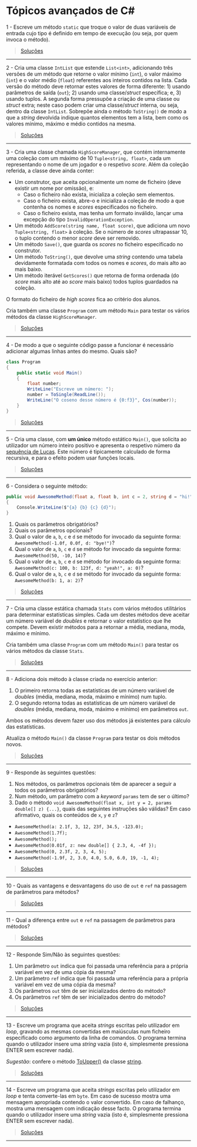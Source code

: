 # Tópicos avançados de C#

1 - Escreve um método `static` que troque o valor de duas variáveis de entrada
cujo tipo é definido em tempo de execução (ou seja, por quem invoca o método).

> [Soluções](../solucoes/05_avancado/01.md)

---

2 - Cria uma classe `IntList` que estende `List<int>`, adicionando três versões
de um método que retorne o valor mínimo (`int`), o valor máximo (`int`) e o
valor médio (`float`) referentes aos inteiros contidos na lista. Cada versão do
método deve retornar estes valores de forma diferente: 1) usando parâmetros de
saída (`out`); 2) usando uma classe/_struct_ específica; e, 3) usando tuplos. A
segunda forma pressupõe a criação de uma classe ou _struct_ extra; neste caso
podem criar uma classe/_struct_ interna, ou seja, dentro da classe `IntList`.
Sobrepõe ainda o método `ToString()` de modo a que a _string_ devolvida indique
quantos elementos tem a lista, bem como os valores mínimo, máximo e médio
contidos na mesma.

> [Soluções](../solucoes/05_avancado/02.md)

---

3 - Cria uma classe chamada `HighScoreManager`, que contém internamente uma
coleção com um máximo de 10 `Tuple<string, float>`, cada um representando o
nome de um jogador e o respetivo _score_. Além da coleção referida, a classe
deve ainda conter:

* Um construtor, que aceita opcionalmente um nome de ficheiro (deve existir
  um nome por omissão), e:
  * Caso o ficheiro não exista, inicializa a coleção sem elementos.
  * Caso o ficheiro exista, abre-o e inicializa a coleção de modo a que
    contenha os nomes e _scores_ especificados no ficheiro.
  * Caso o ficheiro exista, mas tenha um formato inválido, lançar uma excepção
    do tipo `InvalidOperationException`.
* Um método `AddScore(string name, float score)`, que adiciona um novo
  `Tuple<string, float>` à coleção. Se o número de _scores_ ultrapassar 10, o
  tuplo contendo o menor _score_ deve ser removido.
* Um método `Save()`, que guarda os _scores_ no ficheiro especificado no
  construtor.
* Um método `ToString()`, que devolve uma _string_ contendo uma tabela
  devidamente formatada com todos os nomes e _scores_, do mais alto ao mais
  baixo.
* Um método iterável `GetScores()` que retorna de forma ordenada (do _score_
  mais alto até ao _score_ mais baixo) todos tuplos guardados na coleção.

O formato do ficheiro de _high scores_ fica ao critério dos alunos.

Cria também uma classe `Program` com um método `Main` para testar os vários
métodos da classe `HighScoreManager`.

> [Soluções](../solucoes/05_avancado/03.md)

---

4 - De modo a que o seguinte código passe a funcionar é necessário adicionar
algumas linhas antes do mesmo. Quais são?

```cs
class Program
{
    public static void Main()
    {
        float number;
        WriteLine("Escreve um número: ");
        number = ToSingle(ReadLine());
        WriteLine("O coseno desse número é {0:f3}", Cos(number));
    }
}
```

> [Soluções](../solucoes/05_avancado/04.md)

---

5 - Cria uma classe, com **um único** método estático `Main()`, que solicita ao
utilizador um número inteiro positivo e apresenta o respetivo número da
[sequência de Lucas](https://en.wikipedia.org/wiki/Lucas_number). Este número
é tipicamente calculado de forma recursiva, e para o efeito podem usar funções
locais.

> [Soluções](../solucoes/05_avancado/05.md)

---

6 - Considera o seguinte método:

```cs
public void AwesomeMethod(float a, float b, int c = 2, string d = "hi!")
{
    Console.WriteLine($"{a} {b} {c} {d}");
}
```

1. Quais os parâmetros obrigatórios?
2. Quais os parâmetros opcionais?
3. Qual o valor de `a`, `b`, `c` e `d` se método for invocado da seguinte
forma: `AwesomeMethod(-1.0f, 0.0f, d: "bye!")`?
4. Qual o valor de `a`, `b`, `c` e `d` se método for invocado da seguinte
forma: `AwesomeMethod(50, -10, 14)`?
5. Qual o valor de `a`, `b`, `c` e `d` se método for invocado da seguinte
forma: `AwesomeMethod(c: 100, b: 123f, d: "yeah!", a: 0)`?
5. Qual o valor de `a`, `b`, `c` e `d` se método for invocado da seguinte
forma: `AwesomeMethod(b: 1, a: 2)`?

> [Soluções](../solucoes/05_avancado/06.md)

---

7 - Cria uma classe estática chamada `Stats` com vários métodos utilitários
para determinar estatísticas simples. Cada um destes métodos deve aceitar um
número variável de _doubles_ e retornar o valor estatístico que lhe compete.
Devem existir métodos para a retornar a média, mediana, moda, máximo e mínimo.

Cria também uma classe `Program` com um método `Main()` para testar os vários
métodos da classe `Stats`.

> [Soluções](../solucoes/05_avancado/07.md)

---

8 - Adiciona dois método à classe criada no exercício anterior:

1. O primeiro retorna todas as estatísticas de um número variável de _doubles_
   (média, mediana, moda, máximo e mínimo) num tuplo.
2. O segundo retorna todas as estatísticas de um número variável de _doubles_
   (média, mediana, moda, máximo e mínimo) em parâmetros `out`.

Ambos os métodos devem fazer uso dos métodos já existentes para cálculo das
estatísticas.

Atualiza o método `Main()` da classe `Program` para testar os dois métodos
novos.

> [Soluções](../solucoes/05_avancado/08.md)

---

9 - Responde às seguintes questões:

1. Nos métodos, os parâmetros opcionais têm de aparecer a seguir a todos
   os parâmetros obrigatórios?
2. Num método, um parâmetro com a _keyword_ `params` tem de ser o último?
3. Dado o método
   `void AwesomeMethod(float x, int y = 2, params double[] z) {...}`, quais das
   seguintes instruções são válidas? Em caso afirmativo, quais os conteúdos de
   `x`, `y` e `z`?


* `AwesomeMethod(a: 2.1f, 3, 12, 23f, 34.5, -123.0);`
* `AwesomeMethod(1.7f);`
* `AwesomeMethod();`
* `AwesomeMethod(0.01f, z: new double[] { 2.3, 4, -4f });`
* `AwesomeMethod(0, 2.3f, 2, 3, 4, 5);`
* `AwesomeMethod(-1.9f, 2, 3.0, 4.0, 5.0, 6.0, 19, -1, 4);`


> [Soluções](../solucoes/05_avancado/09.md)

---

10 - Quais as vantagens e desvantagens do uso de `out` e `ref` na passagem de
parâmetros para métodos?

> [Soluções](../solucoes/05_avancado/10.md)

---

11 - Qual a diferença entre `out` e `ref` na passagem de parâmetros para
métodos?

> [Soluções](../solucoes/05_avancado/11.md)

---

12 - Responde Sim/Não às seguintes questões:

1. Um parâmetro `out` indica que foi passada uma referência para a própria
variável em vez de uma cópia da mesma?
2. Um parâmetro `ref` indica que foi passada uma referência para a própria
variável em vez de uma cópia da mesma?
3. Os parâmetros `out` têm de ser inicializados dentro do método?
4. Os parâmetros `ref` têm de ser inicializados dentro do método?

> [Soluções](../solucoes/05_avancado/12.md)

---

13 - Escreve um programa que aceita _strings_ escritas pelo utilizador em
_loop_, gravando as mesmas convertidas em maiúsculas num ficheiro especificado
como argumento da linha de comandos. O programa termina quando o utilizador
insere uma _string_ vazia (isto é, simplesmente pressiona ENTER sem escrever
nada).

_Sugestão_: confere o método [ToUpper()](https://docs.microsoft.com/pt-pt/dotnet/api/system.string.toupper)
da classe [string](https://docs.microsoft.com/pt-pt/dotnet/api/system.string).

> [Soluções](../solucoes/05_avancado/13.md)

---

14 - Escreve um programa que aceita _strings_ escritas pelo utilizador em
_loop_ e tenta converte-las em `byte`. Em caso de sucesso mostra uma mensagem
apropriada contendo o valor convertido. Em caso de falhanço, mostra uma
mensagem com indicação desse facto. O programa termina quando o utilizador
insere uma _string_ vazia (isto é, simplesmente pressiona ENTER sem escrever
nada).

> [Soluções](../solucoes/05_avancado/14.md)

---
